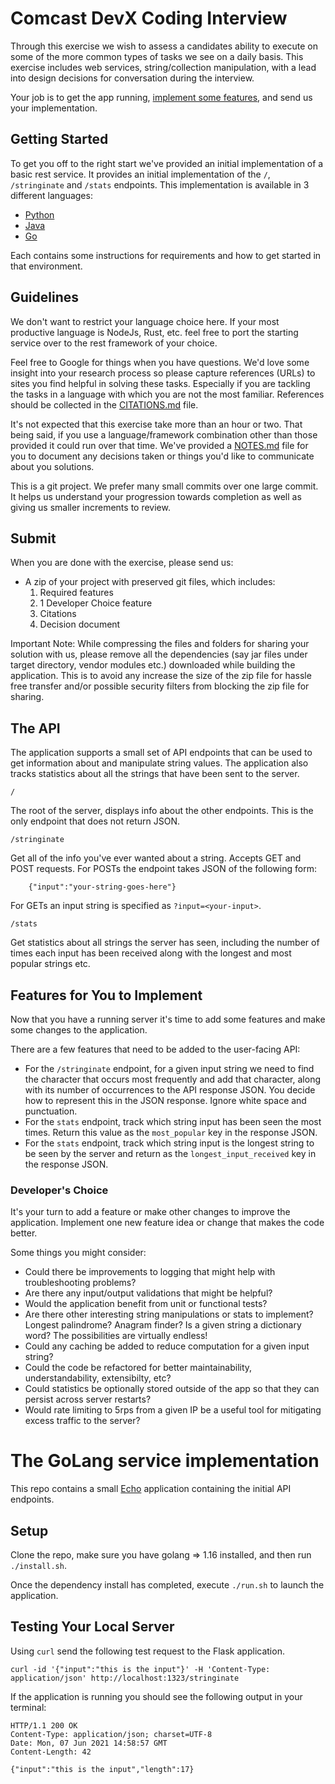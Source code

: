 # Comcast DevX Coding Interview

Through this exercise we wish to assess a candidates ability to execute on some of the more common types of tasks we see on a daily basis.  This exercise includes web services, string/collection manipulation, with a lead into design decisions for conversation during the interview.

Your job is to get the app running, [implement some features](#features-for-you-to-implement), and send us your implementation.

## Getting Started

To get you off to the right start we've provided an initial implementation of a basic rest service.  It provides an initial implementation of the `/`, `/stringinate` and `/stats` endpoints.  This implementation is available in 3 different languages:

- [Python](python/)
- [Java](java/)
- [Go](go/)

Each contains some instructions for requirements and how to get started in that environment.

## Guidelines

We don't want to restrict your language choice here.  If your most productive language is NodeJs, Rust, etc. feel free to port the starting service over to the rest framework of your choice.  

Feel free to Google for things when you have questions.  We'd love some insight into your research process so please capture references (URLs) to sites you find helpful in solving these tasks.  Especially if you are tackling the tasks in a language with which you are not the most familiar.  References should be collected in the [CITATIONS.md](CITATIONS.md) file.

It's not expected that this exercise take more than an hour or two.  That being said, if you use
a language/framework combination other than those provided it could run over that time. We've provided a [NOTES.md](NOTES.md) file for you to document any decisions taken or things you'd like to communicate about you solutions.

This is a git project.  We prefer many small commits over one large commit.  It helps us understand your progression towards completion as well as giving us smaller increments to review.

## Submit

When you are done with the exercise, please send us:

* A zip of your project with preserved git files, which includes:
    1. Required features
    2. 1 Developer Choice feature
    3. Citations
    4. Decision document

Important Note: While compressing the files and folders for sharing your solution with us, please remove all the dependencies (say jar files under target directory, vendor modules etc.) downloaded while building the application. This is to avoid any increase the size of the zip file for hassle free transfer and/or possible security filters from blocking the zip file for sharing.

## The API

The application supports a small set of API endpoints that can be used to get information about and manipulate string values.  The application also tracks statistics about all the strings that have been sent to the server.

`/`

The root of the server, displays info about the other endpoints.  This is the only endpoint that does not return JSON.

`/stringinate`

Get all of the info you've ever wanted about a string. Accepts GET and POST requests.  For POSTs the endpoint takes JSON of the following form: 
    
```
    {"input":"your-string-goes-here"}
```
    
For GETs an input string is specified as `?input=<your-input>`.

`/stats`

Get statistics about all strings the server has seen, including the number of times each input has been received along with the longest and most popular strings etc.

## Features for You to Implement

Now that you have a running server it's time to add some features and make some changes to the application.

There are a few features that need to be added to the user-facing API:

* For the `/stringinate` endpoint, for a given input string we need to find the character that occurs most frequently and add that character, along with its number of occurrences to the API response JSON. You decide how to represent this in the JSON response.  Ignore white space and punctuation.
* For the `stats` endpoint, track which string input has been seen the most times. Return this value as the `most_popular` key in the response JSON.
* For the `stats` endpoint, track which string input is the longest string to be seen by the server and return as the `longest_input_received` key in the response JSON.

### Developer's Choice

It's your turn to add a feature or make other changes to improve the application.  Implement one new feature idea or change that makes the code better.

Some things you might consider:

* Could there be improvements to logging that might help with troubleshooting problems?
* Are there any input/output validations that might be helpful?
* Would the application benefit from unit or functional tests?
* Are there other interesting string manipulations or stats to implement? Longest palindrome? Anagram finder? Is a given string a dictionary word? The possibilities are virtually endless!
* Could any caching be added to reduce computation for a given input string?
* Could the code be refactored for better maintainability, understandability, extensibilty, etc?
* Could statistics be optionally stored outside of the app so that they can persist across server restarts?
* Would rate limiting to 5rps from a given IP be a useful tool for mitigating excess traffic to the server?

# The GoLang service implementation

This repo contains a small [Echo](https://echo.labstack.com/) application containing the initial API endpoints.

## Setup

Clone the repo, make sure you have golang => 1.16 installed, and then run `./install.sh`.

Once the dependency install has completed, execute `./run.sh` to launch the application.

## Testing Your Local Server

Using `curl` send the following test request to the Flask application.

```
curl -id '{"input":"this is the input"}' -H 'Content-Type: application/json' http://localhost:1323/stringinate
```

If the application is running you should see the following output in your terminal:

```
HTTP/1.1 200 OK
Content-Type: application/json; charset=UTF-8
Date: Mon, 07 Jun 2021 14:58:57 GMT
Content-Length: 42

{"input":"this is the input","length":17}
```